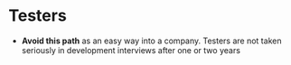 # Testers

- **Avoid this path** as an easy way into a company. Testers are not taken
  seriously in development interviews after one or two years
